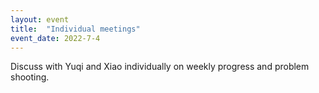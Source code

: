 ```yaml
---
layout: event
title:  "Individual meetings"
event_date: 2022-7-4
---
```


Discuss with Yuqi and Xiao individually on weekly progress and problem shooting.